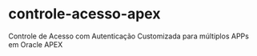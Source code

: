 # controle-acesso-apex
Controle de Acesso com Autenticação Customizada para múltiplos APPs em Oracle APEX
